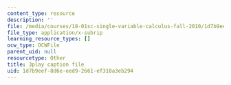 ```yaml
---
content_type: resource
description: ''
file: /media/courses/18-01sc-single-variable-calculus-fall-2010/1d7b9eef8d6eeed92661ef310a3eb294_MK_0QHbUnIA.srt
file_type: application/x-subrip
learning_resource_types: []
ocw_type: OCWFile
parent_uid: null
resourcetype: Other
title: 3play caption file
uid: 1d7b9eef-8d6e-eed9-2661-ef310a3eb294
---
```

